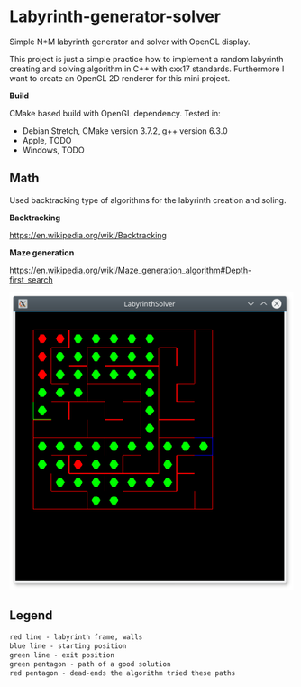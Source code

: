 # Labyrinth-generator-solver
Simple N*M labyrinth generator and solver with OpenGL display.

This project is just a simple practice how to implement a random labyrinth creating and solving algorithm in C++ with cxx17 standards. Furthermore I want to create an OpenGL 2D renderer for this mini project.

**Build**

CMake based build with OpenGL dependency. Tested in:
 - Debian Stretch, CMake version 3.7.2, g++ version 6.3.0
 - Apple, TODO
 - Windows, TODO

## Math
Used backtracking type of algorithms for the labyrinth creation and soling.

**Backtracking**

https://en.wikipedia.org/wiki/Backtracking

**Maze generation**

https://en.wikipedia.org/wiki/Maze_generation_algorithm#Depth-first_search

![alt text](https://raw.githubusercontent.com/janohhank/Labyrinth-generator-solver/master/doc/example.png)

## Legend
	red line - labyrinth frame, walls
	blue line - starting position
	green line - exit position
	green pentagon - path of a good solution
	red pentagon - dead-ends the algorithm tried these paths
